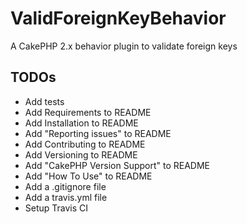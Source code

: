 ValidForeignKeyBehavior
=======================

A CakePHP 2.x behavior plugin to validate foreign keys

## TODOs
- Add tests
- Add Requirements to README
- Add Installation to README
- Add "Reporting issues" to README
- Add Contributing to README
- Add Versioning to README
- Add "CakePHP Version Support" to README
- Add "How To Use" to README
- Add a  .gitignore file
- Add a travis.yml file
- Setup Travis CI